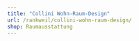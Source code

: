 ```yaml
---
title: "Collini Wohn-Raum-Design"
url: /rankweil/collini-wohn-raum-design/
shop: Raumausstattung
---
```


